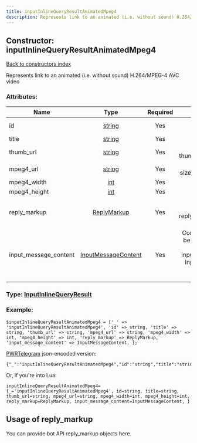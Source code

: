 ```yaml
---
title: inputInlineQueryResultAnimatedMpeg4
description: Represents link to an animated (i.e. without sound) H.264/MPEG-4 AVC video
---
```

## Constructor: inputInlineQueryResultAnimatedMpeg4  
[Back to constructors index](index.md)



Represents link to an animated (i.e. without sound) H.264/MPEG-4 AVC video

### Attributes:

| Name     |    Type       | Required | Description |
|----------|:-------------:|:--------:|------------:|
|id|[string](../types/string.md) | Yes|Unique identifier of this result|
|title|[string](../types/string.md) | Yes|Title of the result|
|thumb\_url|[string](../types/string.md) | Yes|Url of the static result thumb (jpeg or gif), if exists|
|mpeg4\_url|[string](../types/string.md) | Yes|Url of the mp4-file (file size must not exceed 1MB)|
|mpeg4\_width|[int](../types/int.md) | Yes|Width of the video|
|mpeg4\_height|[int](../types/int.md) | Yes|Height of the video|
|reply\_markup|[ReplyMarkup](../types/ReplyMarkup.md) | Yes|Message reply markup, should be of type replyMarkupInlineKeyboard or null|
|input\_message\_content|[InputMessageContent](../types/InputMessageContent.md) | Yes|Content of the message to be sent, should be of type inputMessageText or inputMessageAnimation or InputMessageLocation or InputMessageVenue or InputMessageContact|



### Type: [InputInlineQueryResult](../types/InputInlineQueryResult.md)


### Example:

```
$inputInlineQueryResultAnimatedMpeg4 = ['_' => 'inputInlineQueryResultAnimatedMpeg4', 'id' => string, 'title' => string, 'thumb_url' => string, 'mpeg4_url' => string, 'mpeg4_width' => int, 'mpeg4_height' => int, 'reply_markup' => ReplyMarkup, 'input_message_content' => InputMessageContent, ];
```  

[PWRTelegram](https://pwrtelegram.xyz) json-encoded version:

```
{"_":"inputInlineQueryResultAnimatedMpeg4","id":"string","title":"string","thumb_url":"string","mpeg4_url":"string","mpeg4_width":"int","mpeg4_height":"int","reply_markup":"ReplyMarkup","input_message_content":"InputMessageContent"}
```


Or, if you're into Lua:  


```
inputInlineQueryResultAnimatedMpeg4={_='inputInlineQueryResultAnimatedMpeg4', id=string, title=string, thumb_url=string, mpeg4_url=string, mpeg4_width=int, mpeg4_height=int, reply_markup=ReplyMarkup, input_message_content=InputMessageContent, }

```



## Usage of reply_markup

You can provide bot API reply_markup objects here.  


